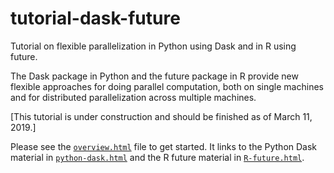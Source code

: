# tutorial-dask-future

Tutorial on flexible parallelization in Python using Dask and in R using future.

The Dask package in Python and the future package in R provide new flexible approaches for doing parallel computation, both on single machines and for distributed parallelization across multiple machines.

[This tutorial is under construction and should be finished as of March 11, 2019.]

Please see the [`overview.html`](https://htmlpreview.github.io/?https://github.com/berkeley-scf/tutorial-dask-future/overview.html) file to get started. It links to the Python Dask material in [`python-dask.html`](https://htmlpreview.github.io/?https://github.com/berkeley-scf/tutorial-dask-future/python-dask.html) and the R future material in [`R-future.html`](https://htmlpreview.github.io/?https://github.com/berkeley-scf/tutorial-dask-future/R-future.html).



